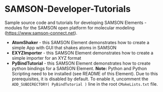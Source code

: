 # SAMSON-Developer-Tutorials
Sample source code and tutorials for developing SAMSON Elements - modules for the SAMSON open platform for molecular modeling (<https://www.samson-connect.net>).

- **AtomShaker** - this SAMSON Element demonstrates how to create a simple App with GUI that shakes atoms in SAMSON
- **EXYZImporter** - this SAMSON Element demonstrates how to create a simple importer for an XYZ format
- **PyBindTutorial** - this SAMSON Element demonstrates how to create python bindings for a SAMSON Element. **Note:** Python and Python Scripting need to be installed (see README of this Element).  Due to this prerequisites, it is disabled by default. To enable it, uncomment the `ADD_SUBDIRECTORY( PyBindTutorial )` line in the root `CMakeLists.txt` file.